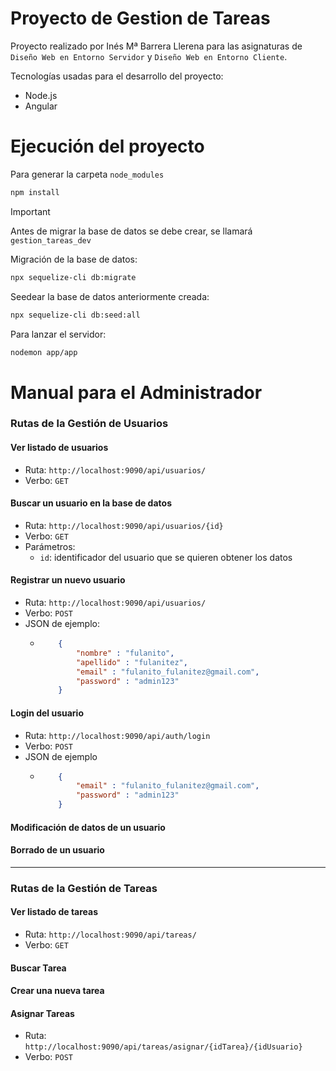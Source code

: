 # Proyecto de Gestion de Tareas

Proyecto realizado por Inés Mª Barrera Llerena para las asignaturas de `Diseño Web en Entorno Servidor` y `Diseño Web en Entorno Cliente`.

Tecnologías usadas para el desarrollo del proyecto:
* Node.js
* Angular 

# Ejecución del proyecto

Para generar la carpeta `node_modules`

```bash
npm install
```

> [!IMPORTANT]
> Antes de migrar la base de datos se debe crear, se llamará `gestion_tareas_dev`

Migración de la base de datos:
```bash
npx sequelize-cli db:migrate
```

Seedear la base de datos anteriormente creada:
```bash
npx sequelize-cli db:seed:all
```

Para lanzar el servidor:
```bash
nodemon app/app
```

# Manual para el Administrador

### Rutas de la Gestión de Usuarios

#### Ver listado de usuarios

+ Ruta: `http://localhost:9090/api/usuarios/`
+ Verbo: `GET`

#### Buscar un usuario en la base de datos

+ Ruta: `http://localhost:9090/api/usuarios/{id}`
+ Verbo: `GET`
+ Parámetros:
  + `id`: identificador del usuario que se quieren obtener los datos

#### Registrar un nuevo usuario

+ Ruta: `http://localhost:9090/api/usuarios/`
+ Verbo: `POST`
+ JSON de ejemplo:
  + ```json
        {
            "nombre" : "fulanito",
            "apellido" : "fulanitez",
            "email" : "fulanito_fulanitez@gmail.com",
            "password" : "admin123"
        }
    ```

#### Login del usuario

+ Ruta: `http://localhost:9090/api/auth/login`
+ Verbo: `POST`
+ JSON de ejemplo
  + ```json
        {
            "email" : "fulanito_fulanitez@gmail.com",
            "password" : "admin123"
        }
    ```

#### Modificación de datos de un usuario

#### Borrado de un usuario

---

### Rutas de la Gestión de Tareas

#### Ver listado de tareas

+ Ruta: `http://localhost:9090/api/tareas/`
+ Verbo: `GET`

#### Buscar Tarea

#### Crear una nueva tarea

#### Asignar Tareas

+ Ruta: `http://localhost:9090/api/tareas/asignar/{idTarea}/{idUsuario}`
+ Verbo: `POST`
